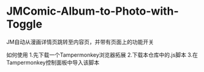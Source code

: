 # JMComic-Album-to-Photo-with-Toggle
JM自动从漫画详情页跳转至内容页，并带有页面上的功能开关

如何使用
1.先下载一个Tampermonkey浏览器拓展
2.下载本仓库中的.js脚本
3.在Tampermonkey控制面板中导入该脚本
